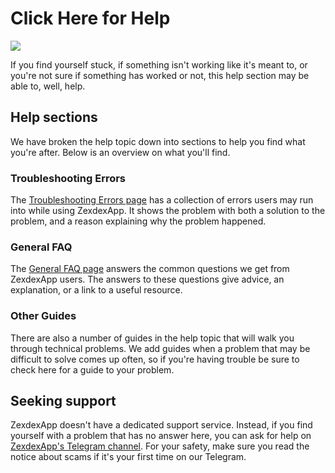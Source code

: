 # Click Here for Help



![](../.gitbook/images/help-area-header.png)

If you find yourself stuck, if something isn't working like it's meant to, or you're not sure if something has worked or not, this help section may be able to, well, help.

## Help sections

We have broken the help topic down into sections to help you find what you're after. Below is an overview on what you'll find.

### Troubleshooting Errors

The [Troubleshooting Errors page](https://docs.zexdex.app/help/troubleshooting) has a collection of errors users may run into while using ZexdexApp. It shows the problem with both a solution to the problem, and a reason explaining why the problem happened.

### General FAQ

The [General FAQ page](https://docs.zexdex.app/help/faq) answers the common questions we get from ZexdexApp users. The answers to these questions give advice, an explanation, or a link to a useful resource.

### Other Guides

There are also a number of guides in the help topic that will walk you through technical problems. We add guides when a problem that may be difficult to solve comes up often, so if you're having trouble be sure to check here for a guide to your problem.

## Seeking support

ZexdexApp doesn't have a dedicated support service. Instead, if you find yourself with a problem that has no answer here, you can ask for help on [ZexdexApp's Telegram channel](https://t.me/pancakeswap). For your safety, make sure you read the notice about scams if it's your first time on our Telegram.
